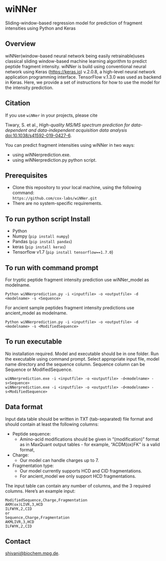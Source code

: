 # wiNNer
Sliding-window-based regression model for prediction of fragment intensities using Python and Keras 

## Overview

wiNNer(window-based neural network being easily retrainable)uses classical sliding window-based machine learning algorithm 
to predict peptide fragment intensity.
wiNNer is build using conventional neural network using  Keras (https://keras.io) v.2.0.8, a high-level neural network application programming interface. 
TensorFlow v.1.3.0 was used as backend in Keras.
Here, we provide a set of instructions for how to use the model for the intensity prediction.

Citation
--------

If you use `wiNNer` in your projects, please cite

Tiwary, S. et al., *High-quality MS/MS spectrum prediction for data-dependent and data-independent acquisition data analysis* [doi:10.1038/s41592-019-0427-6](https://doi.org/10.1038/s41592-019-0427-6).

You can predict fragment intensities using wiNNer in two ways:

*   using wiNNerprediction.exe.
*   using wiNNerprediction.py python script.

## Prerequisites

*   Clone this repository to your local machine, using the following command: \
    `https://github.com/cox-labs/wiNNer.git`
*   There are no system-specific requirements.

## To run python script Install
 
*   Python 
*   Numpy (`pip install numpy`)
*   Pandas (`pip install pandas`)
*   keras (`pip install keras`)
*   Tensorflow v1.7 (`pip install tensorflow==1.7.0`)

## To run with command prompt 

For tryptic peptide fragment intensity prediction use wiNNer_model as modelname.

```
Python wiNNerprediction.py -i <inputfile> -o <outputfile> -d <modelname> -s <Sequence>
```
For ancient sample peptides fragment intensity predictions use ancient_model as modelname.

```
Python wiNNerprediction.py -i <inputfile> -o <outputfile> -d <modelname> -s <ModifiedSequence>
```

## To run executable 

No installation required.
Model and executable should be in one folder.
Run the executable using command prompt.
Select appropriate input file, model name directory and the sequence column. 
Sequence column can be Sequence or ModifiedSequence.  

```
wiNNerprediction.exe -i <inputfile> -o <outputfile> -d<modelname> -s<Sequence>
wiNNerprediction.exe -i <inputfile> -o <outputfile> -d<modelname> -s<ModifiedSequence>

```
## Data format

Input data table should be written in TXT (tab-separated) file format and
should contain at least the following columns:

*   Peptide sequence:
    *   Amino-acid modifications should be given in “(modification)” format as in MaxQuant output tables -
        for example, “ACDM(ox)FK” is a valid format,
*   Charge:
    *   Our model can handle charges up to 7.
*   Fragmentation type:
    *   Our model currently supports HCD and CID fragmentations.
	* 	For ancient_model we only support HCD fragmentations.

The input table can contain any number of columns, and the 3 required columns.
Here’s an example input:

```
ModifiedSequence,Charge,Fragmentation
AKM(ox)LIVR,3,HCD
ILFWYK,2,CID
or
Sequence,Charge,Fragmentation
AKMLIVR,3,HCD
ILFWYK,2,CID
```


## Contact
shivani@biochem.mpg.de.